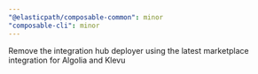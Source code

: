 ```yaml
---
"@elasticpath/composable-common": minor
"composable-cli": minor
---
```


Remove the integration hub deployer using the latest marketplace integration for Algolia and Klevu
